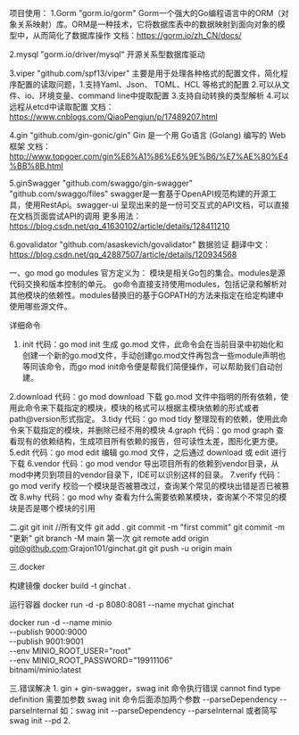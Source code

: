 项目使用：
1.Gorm  "gorm.io/gorm" 
Gorm一个强大的Go编程语言中的ORM（对象关系映射）库。ORM是一种技术，它将数据库表中的数据映射到面向对象的模型中，从而简化了数据库操作
文档：https://gorm.io/zh_CN/docs/

2.mysql "gorm.io/driver/mysql" 
开源关系型数据库驱动

3.viper "github.com/spf13/viper" 
主要是用于处理各种格式的配置文件，简化程序配置的读取问题，1.支持Yaml、Json、 TOML、HCL 等格式的配置 2.可以从文件、io、环境变量、command line中提取配置 3.支持自动转换的类型解析  4.可以远程从etcd中读取配置
文档：https://www.cnblogs.com/QiaoPengjun/p/17489207.html

4.gin "github.com/gin-gonic/gin"
Gin 是一个用 Go语言 (Golang) 编写的 Web 框架
文档：http://www.topgoer.com/gin%E6%A1%86%E6%9E%B6/%E7%AE%80%E4%BB%8B.html

5.ginSwagger "github.com/swaggo/gin-swagger" "github.com/swaggo/files"
swagger是一套基于OpenAPI规范构建的开源工具，使用RestApi。swagger-ui 呈现出来的是一份可交互式的API文档，可以直接在文档页面尝试API的调用 
更多用法：https://blog.csdn.net/qq_41630102/article/details/128411210

6.govalidator "github.com/asaskevich/govalidator"
数据验证
翻译中文：https://blog.csdn.net/qq_42887507/article/details/120934568



一、go mod 
go modules 官方定义为：
模块是相关Go包的集合。modules是源代码交换和版本控制的单元。
go命令直接支持使用modules，包括记录和解析对其他模块的依赖性。modules替换旧的基于GOPATH的方法来指定在给定构建中使用哪些源文件。

详细命令
1. init
代码：go mod init
生成 go.mod 文件，此命令会在当前目录中初始化和创建一个新的go.mod文件，手动创建go.mod文件再包含一些module声明也等同该命令，而go mod init命令便是帮我们简便操作，可以帮助我们自动创建。

2.download
代码：go mod download
下载 go.mod 文件中指明的所有依赖，使用此命令来下载指定的模块，模块的格式可以根据主模块依赖的形式或者path@version形式指定。
3.tidy
代码：go mod tidy
整理现有的依赖，使用此命令来下载指定的模块，并删除已经不用的模块
4.graph
代码：go mod graph
查看现有的依赖结构，生成项目所有依赖的报告，但可读性太差，图形化更方便。
5.edit
代码：go mod edit
编辑 go.mod 文件，之后通过 download 或 edit 进行下载
6.vendor
代码：go mod vendor
导出项目所有的依赖到vendor目录，从mod中拷贝到项目的vendor目录下，IDE可以识别这样的目录。
7.verify
代码：go mod verify
校验一个模块是否被篡改过，查询某个常见的模块出错是否已被篡改
8.why
代码：go mod why
查看为什么需要依赖某模块，查询某个不常见的模块是否是哪个模块的引用

二.git
git init
//所有文件
git add .
git commit -m "first commit"
git commit -m "更新"
git branch -M main
第一次
git remote add origin git@github.com:Grajon101/ginchat.git
git push -u origin main

三.docker

构建镜像
docker build -t ginchat .

运行容器
docker run -d -p 8080:8081 --name mychat ginchat

docker run -d --name minio \
    --publish 9000:9000 \
    --publish 9001:9001 \
    --env MINIO_ROOT_USER="root" \
    --env MINIO_ROOT_PASSWORD="19911106" \
    bitnami/minio:latest


三.错误解决
1.
gin + gin-swagger，swag init 命令执行错误 cannot find type definition
需要加参数  swag init 命令后面添加两个参数 --parseDependency --parseInternal 
如：swag init --parseDependency --parseInternal 
或者简写 swag init --pd 
2.

